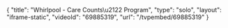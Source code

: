 {
    "title": "Whirlpool - Care Counts\u2122 Program",
    "type": "solo",
    "layout": "iframe-static",
    "videoId": "69885319",
    "url": "\/tvpembed\/69885319"
}